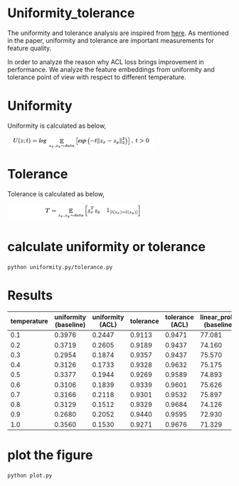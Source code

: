 # Uniformity_tolerance

The uniformity and tolerance analysis are inspired from [here](https://openaccess.thecvf.com/content/CVPR2021/papers/Wang_Understanding_the_Behaviour_of_Contrastive_Loss_CVPR_2021_paper.pdf). As mentioned in the paper, uniformity and tolerance are important measurements for feature quality.

In order to analyze the reason why ACL loss brings improvement in performance. We analyze the feature embeddings from  uniformity and tolerance point of view with respect to different temperature.

# Uniformity

Uniformity is calculated as below,

![uniformity](uniformity.png)
# Tolerance

Tolerance is calculated as below,

![tolerance](tolerance.png)

# calculate uniformity or tolerance

`` python uniformity.py/tolerance.py ``


# Results
| temperature | uniformity (baseline) | uniformity (ACL) | tolerance | tolerance (ACL) | linear_probe (baseline) | linear_probe (ACL) |
|-------------|-----------------------|------------------|-----------|-----------------|-------------------------|--------------------|
| 0.1         | 0.3976                | 0.2447           | 0.9113    | 0.9471          | 77.081                  | 78.356             |
| 0.2         | 0.3719                | 0.2605           | 0.9189    | 0.9437          | 74.160                  | 77.070             |
| 0.3         | 0.2954                | 0.1874           | 0.9357    | 0.9437          | 75.570                  | 75.615             |
| 0.4         | 0.3126                | 0.1733           | 0.9328    | 0.9632          | 75.175                  | 75.389             |
| 0.5         | 0.3377                | 0.1944           | 0.9269    | 0.9589          | 74.893                  | 77.149             |
| 0.6         | 0.3106                | 0.1839           | 0.9339    | 0.9601          | 75.626                  | 77.645             |
| 0.7         | 0.3166                | 0.2118           | 0.9301    | 0.9532          | 75.897                  | 76.664             |
| 0.8         | 0.3129                | 0.1512           | 0.9329    | 0.9684          | 74.126                  | 75.276             |
| 0.9         | 0.2680                | 0.2052           | 0.9440    | 0.9595          | 72.930                  | 76.810             |
| 1.0         | 0.3560                | 0.1530           | 0.9271    | 0.9676          | 71.329                  | 75.964             |
# plot the figure

``python plot.py``

